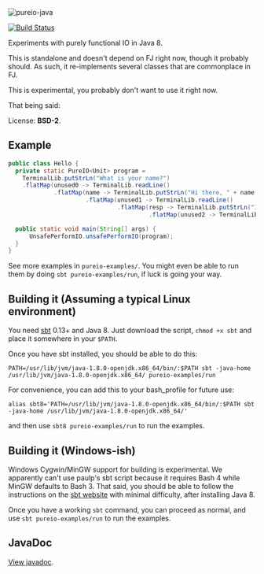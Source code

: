 <img src="http://tmp.elrod.me/pureio.svg" alt="pureio-java" />

[![Build Status](https://travis-ci.org/relrod/pureio-java.svg?branch=master)](https://travis-ci.org/relrod/pureio-java)

Experiments with purely functional IO in Java 8.

This is standalone and doesn't depend on FJ right now, though it probably
should. As such, it re-implements several classes that are commonplace in FJ.

This is experimental, you probably don't want to use it right now.

That being said:

License: **BSD-2**.

## Example

```java
public class Hello {
  private static PureIO<Unit> program =
    TerminalLib.putStrLn("What is your name?")
    .flatMap(unused0 -> TerminalLib.readLine()
             .flatMap(name -> TerminalLib.putStrLn("Hi there, " + name + "! How are you?")
                      .flatMap(unused1 -> TerminalLib.readLine()
                               .flatMap(resp -> TerminalLib.putStrLn("I am also " + resp + "!")
                                        .flatMap(unused2 -> TerminalLib.exit(0))))));

  public static void main(String[] args) {
      UnsafePerformIO.unsafePerformIO(program);
  }
}
```

See more examples in `pureio-examples/`. You might even be able to run them by
doing `sbt pureio-examples/run`, if luck is going your way.

## Building it (Assuming a typical Linux environment)

You need [sbt](https://raw.githubusercontent.com/paulp/sbt-extras/master/sbt)
0.13+ and Java 8. Just download the script, `chmod +x sbt` and place it
somewhere in your `$PATH`.

Once you have sbt installed, you should be able to do this:

```
PATH=/usr/lib/jvm/java-1.8.0-openjdk.x86_64/bin/:$PATH sbt -java-home /usr/lib/jvm/java-1.8.0-openjdk.x86_64/ pureio-examples/run
```

For convenience, you can add this to your bash_profile for future use:

```
alias sbt8='PATH=/usr/lib/jvm/java-1.8.0-openjdk.x86_64/bin/:$PATH sbt -java-home /usr/lib/jvm/java-1.8.0-openjdk.x86_64/'
```

and then use `sbt8 pureio-examples/run` to run the examples.

## Building it (Windows-ish)

Windows Cygwin/MinGW support for building is experimental. We apparently can't
use paulp's sbt script because it requires Bash 4 while MinGW defaults to Bash
3. That said, you should be able to follow the instructions on the
[sbt website](http://www.scala-sbt.org/0.13/tutorial/Manual-Installation.html#Windows)
with minimal difficulty, after installing Java 8.

Once you have a working `sbt` command, you can proceed as normal, and use
`sbt pureio-examples/run` to run the examples.


## JavaDoc

[View javadoc](https://codeblock.github.io/pureio-java/).
